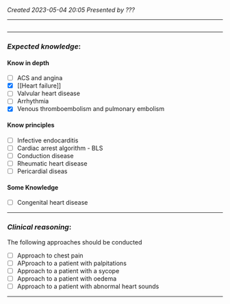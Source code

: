 *Created 2023-05-04 20:05*
*Presented by ???*

---
```toc
```
---

### *Expected knowledge*:
#### Know in depth
- [ ] ACS and angina
- [x] [[Heart failure]]
- [ ] Valvular heart disease
- [ ] Arrhythmia
- [x] Venous thromboembolism and pulmonary embolism

#### Know principles
- [ ] Infective endocarditis
- [ ] Cardiac arrest algorithm - BLS
- [ ] Conduction disease
- [ ] Rheumatic heart disease
- [ ] Pericardial diseas

#### Some Knowledge
- [ ] Congenital heart disease

---

### *Clinical reasoning*:
The following approaches should be conducted
- [ ] Approach to chest pain
- [ ] APproach to a patient with palpitations
- [ ] Approach to a patient with a sycope
- [ ] Approach to a patient with oedema
- [ ] Approach to a patient with abnormal heart sounds

---
